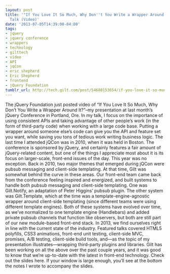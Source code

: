 ```yaml
---
layout: post
title: '"If You Love It So Much, Why Don''t You Write a Wrapper Around It?": jQCon
  Talk (Video)'
date: '2013-07-05T14:39:00-04:00'
tags:
- jquery
- jquery conference
- wrappers
- technology
- gilttech
- video
- API
- jqCon
- eric shepherd
- Eric Shepherd
- frontend
- jQuery Foundation
tumblr_url: http://tech.gilt.com/post/54688153654/if-you-love-it-so-much-why-dont-you-write-a
---
```


The jQuery Foundation just posted video of “If You Love It So Much, Why Don’t You Write a Wrapper Around It?”–my presentation at last month’s jQuery Conference in Portland, Ore. In my talk, I focus on the importance of using consistent APIs and taking advantage of other people’s work (in the form of third-party code) when working with a large code base. Putting a wrapper around someone else’s code can give you the API and feature set you want, while saving you tons of tedious work writing business logic.
The last time I attended jQCon was in 2010, when it was held in Boston. The conference is sponsored by jQuery, and certainly features a fair amount of jQuery-related content, but one of the things I appreciate most about it is its focus on larger-scale, front-end issues of the day. This year was no exception.
Back in 2010, two major themes that emerged during jQCon were pubsub messaging and client-side templating. At that time, Gilt was somewhat behind the curve in these areas. Our front-end team came back from the conference feeling inspired and energized, and built systems to handle both pubsub messaging and client-side templating. One was Gilt.Notify, an adaptation of Peter Higgins’ pubsub plugin. The other system was Gilt.Template, which at the time was a template-engine-agnostic wrapper around client-side templating (since different teams were using different template engines). Both of these systems have evolved over time, as we’ve normalized to one template engine (Handlebars) and added private pubsub channels that function like observers, but both are still part of our new module-based front-end stack.
In 2013, we find ourselves right in line with the current state of the industry. Featured talks covered HTML5 polyfills, CSS3 animations, front-end unit testing, client-side MVC, promises, A/B testing, client-side build tools, and—as the topic of my presentation illustrates—wrapping third-party plugins and libraries. Gilt has been working on all the above over the past couple years, and it was good to know that we’re up-to-date with the latest in front-end technology.
Check out the slides here. If your window is large enough, you’ll see at the bottom the notes I wrote to accompany the slides.
